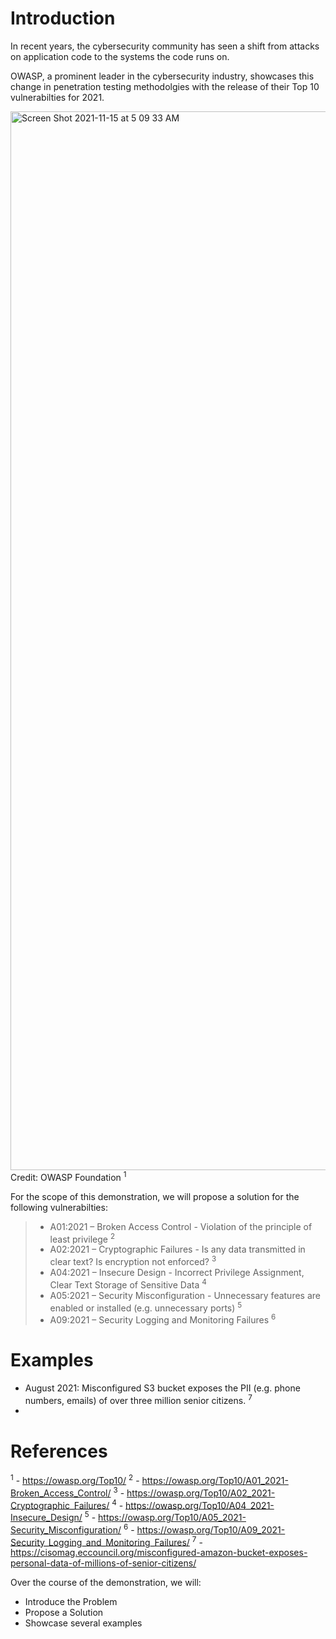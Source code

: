 # Introduction
In recent years, the cybersecurity community has seen a shift from attacks on application code to the systems the code runs on. 

OWASP, a prominent leader in the cybersecurity industry, showcases this change in penetration testing methodolgies with the release of their Top 10 vulnerabilties for 2021. 

<img width="1694" alt="Screen Shot 2021-11-15 at 5 09 33 AM" src="https://user-images.githubusercontent.com/34544005/141763078-f1012189-f267-4fde-b70a-d8a3530616fc.png">
Credit: OWASP Foundation <sup>1</sup>



For the scope of this demonstration, we will propose a solution for the following vulnerabilties:

> - A01:2021 – Broken Access Control - Violation of the principle of least privilege <sup>2</sup>
> - A02:2021 – Cryptographic Failures - Is any data transmitted in clear text? Is encryption not enforced? <sup>3</sup>
> - A04:2021 – Insecure Design -  Incorrect Privilege Assignment, Clear Text Storage of Sensitive Data <sup>4</sup>
> - A05:2021 – Security Misconfiguration - Unnecessary features are enabled or installed (e.g. unnecessary ports) <sup>5</sup>
>- A09:2021 – Security Logging and Monitoring Failures <sup>6</sup>


# Examples

- August 2021: Misconfigured S3 bucket exposes the PII (e.g. phone numbers, emails) of over three million senior citizens. <sup>7</sup>
- 


# References
<sup>1</sup> - https://owasp.org/Top10/
<sup>2</sup> - https://owasp.org/Top10/A01_2021-Broken_Access_Control/
<sup>3</sup> - https://owasp.org/Top10/A02_2021-Cryptographic_Failures/
<sup>4</sup> - https://owasp.org/Top10/A04_2021-Insecure_Design/
<sup>5</sup> - https://owasp.org/Top10/A05_2021-Security_Misconfiguration/
<sup>6</sup> - https://owasp.org/Top10/A09_2021-Security_Logging_and_Monitoring_Failures/
<sup>7</sup> - https://cisomag.eccouncil.org/misconfigured-amazon-bucket-exposes-personal-data-of-millions-of-senior-citizens/


Over the course of the demonstration, we will:
- Introduce the Problem
- Propose a Solution
- Showcase several examples
